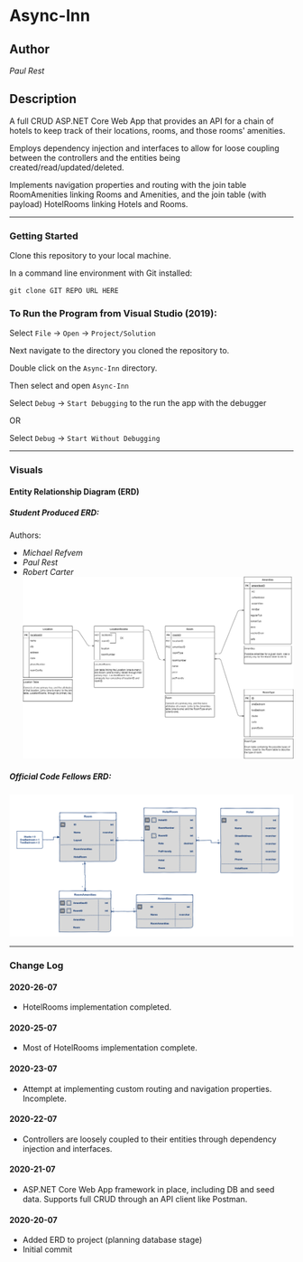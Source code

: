 # Async-Inn

## Author
*Paul Rest*

## Description

A full CRUD ASP.NET Core Web App that provides an API for a chain of hotels to keep track of their locations, rooms, and those rooms' amenities.

Employs dependency injection and interfaces to allow for loose coupling between the controllers and the entities being created/read/updated/deleted.

Implements navigation properties and routing with the join table RoomAmenities linking Rooms and Amenities, and the join table (with payload) HotelRooms linking Hotels and Rooms.

---

### Getting Started
Clone this repository to your local machine.

In a command line environment with Git installed:

```
git clone GIT REPO URL HERE
```

### To Run the Program from Visual Studio (2019):
Select ```File``` -> ```Open``` -> ```Project/Solution```

Next navigate to the directory you cloned the repository to.

Double click on the ```Async-Inn``` directory.

Then select and open ```Async-Inn```

Select ```Debug``` -> ```Start Debugging``` to the run the app with the debugger

OR

Select ```Debug``` -> ```Start Without Debugging```

---

### Visuals

#### Entity Relationship Diagram (ERD)

##### Student Produced ERD:
Authors:
- *Michael Refvem*
- *Paul Rest* 
- *Robert Carter*
![Student ERD](images/Student-ERD.png)

##### Official Code Fellows ERD:
![Code Fellows ERD](images/CodeFellows-ERD.png)

---

### Change Log

#### 2020-26-07

- HotelRooms implementation completed.

#### 2020-25-07

- Most of HotelRooms implementation complete.

#### 2020-23-07

- Attempt at implementing custom routing and navigation properties. Incomplete.

#### 2020-22-07

- Controllers are loosely coupled to their entities through dependency injection and interfaces.

#### 2020-21-07

- ASP.NET Core Web App framework in place, including DB and seed data. Supports full CRUD through an API client like Postman.

#### 2020-20-07

- Added ERD to project (planning database stage) 
- Initial commit
